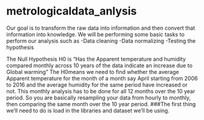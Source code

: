 # metrologicaldata_anlysis

Our goal is to transform the raw data into information and then convert that information into knowledge.
We will be performing some basic tasks to perform our analysis such as
-Data cleaning
-Data normalizing
-Testing the hypothesis

The Null Hypothesis H0 is “Has the Apparent temperature and humidity compared monthly across 10 years of the data indicate an increase due to Global warming”
  The H0means we need to find whether the average Apparent temperature for the month of a month say April starting from 2006 to 2016 and the average humidity for the same period have increased or not. This monthly analysis has to be done for all 12 months over the 10 year period. So you are basically resampling your data from hourly to monthly, then comparing the same month over the 10 year period.
###The first thing we’ll need to do is load in the libraries and dataset we’ll be using.
